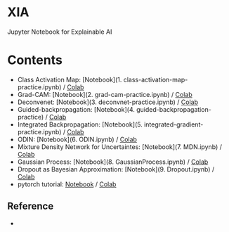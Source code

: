 # XIA
Jupyter Notebook for Explainable AI 



# Contents

- Class Activation Map: [Notebook](1. class-activation-map-practice.ipynb) / [Colab](https://colab.research.google.com/drive/12r3EjDeA8z_wUFGTR_7AgW1ESXi6xuSE)
- Grad-CAM: [Notebook](2. grad-cam-practice.ipynb) / [Colab](https://colab.research.google.com/drive/1a0nIo5NQX6ONvKKObmose0Zaw3w7h-nA)
- Deconvenet: [Notebook](3. deconvnet-practice.ipynb) / [Colab](https://drive.google.com/open?id=1rlWihlpgANsT_BMeMbJ4BwoWG18IdSVp)
- Guided-backpropagation: [Notebook](4. guided-backpropagation-practice) / [Colab](https://drive.google.com/open?id=1eWuaUU841_aCvw9jl7UxdVZqQl1Vl-MO)
- Integrated Backpropagation: [Notebook](5. integrated-gradient-practice.ipynb) / [Colab](https://drive.google.com/open?id=1ygDE-xEl17f_AUX-pdpYrJNIIdm5dFGs)
- ODIN: [Notebook](6. ODIN.ipynb) / [Colab](https://drive.google.com/open?id=1isRm136-SUwRiwLOqbYLUoHZMIfuyXor)
- Mixture Density Network for Uncertaintes: [Notebook](7. MDN.ipynb) / [Colab](https://drive.google.com/open?id=1qqsy71-CB-qsfx5cKJLr6VAc3thcZmd5)
- Gaussian Process: [Notebook](8. GaussianProcess.ipynb) / [Colab](https://drive.google.com/open?id=1OPUkn5bwwmbJqCaWrodLwVsOpaTSCHBg)
- Dropout as Bayesian Approximation: [Notebook](9. Dropout.ipynb) / [Colab](https://drive.google.com/open?id=1PKtZTRLf0qhrWjO9rwI1CjDb440ybsWD)
- pytorch tutorial: [Notebook](pytorch-hook.ipynb) / [Colab](https://drive.google.com/open?id=1wgn1-6Ftl9HO67joTAC_2mCVsCmYZ0vU)


## Reference
- 